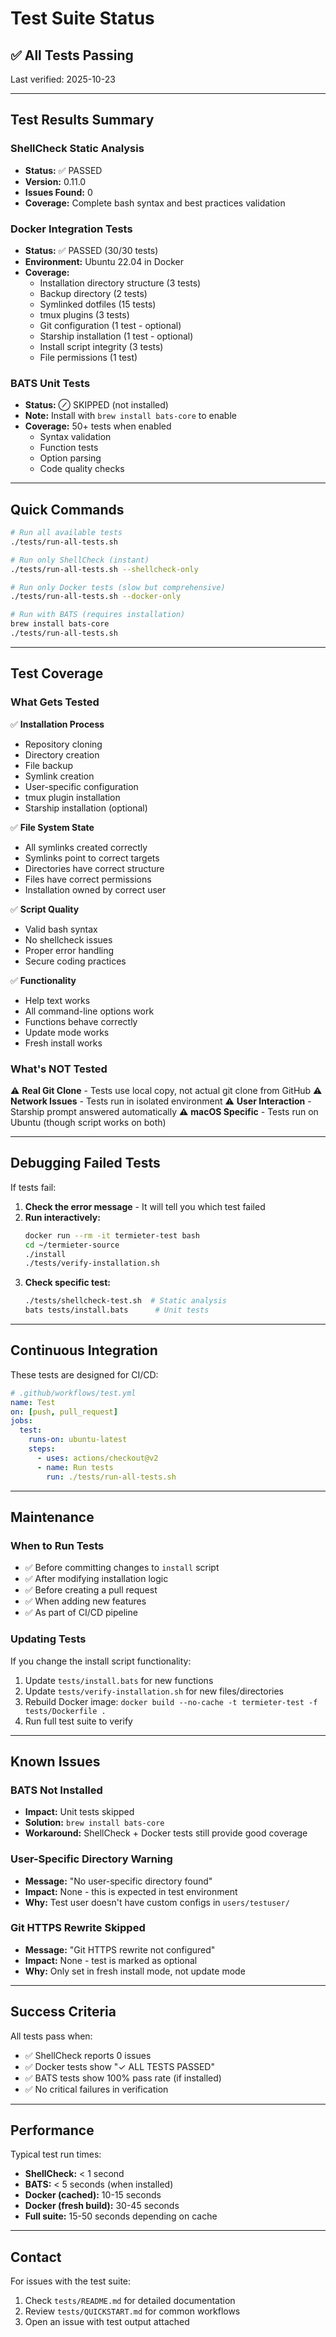# Test Suite Status

## ✅ All Tests Passing

Last verified: 2025-10-23

---

## Test Results Summary

### ShellCheck Static Analysis
- **Status:** ✅ PASSED
- **Version:** 0.11.0
- **Issues Found:** 0
- **Coverage:** Complete bash syntax and best practices validation

### Docker Integration Tests
- **Status:** ✅ PASSED (30/30 tests)
- **Environment:** Ubuntu 22.04 in Docker
- **Coverage:**
  - Installation directory structure (3 tests)
  - Backup directory (2 tests)
  - Symlinked dotfiles (15 tests)
  - tmux plugins (3 tests)
  - Git configuration (1 test - optional)
  - Starship installation (1 test - optional)
  - Install script integrity (3 tests)
  - File permissions (1 test)

### BATS Unit Tests
- **Status:** ⊘ SKIPPED (not installed)
- **Note:** Install with `brew install bats-core` to enable
- **Coverage:** 50+ tests when enabled
  - Syntax validation
  - Function tests
  - Option parsing
  - Code quality checks

---

## Quick Commands

```bash
# Run all available tests
./tests/run-all-tests.sh

# Run only ShellCheck (instant)
./tests/run-all-tests.sh --shellcheck-only

# Run only Docker tests (slow but comprehensive)
./tests/run-all-tests.sh --docker-only

# Run with BATS (requires installation)
brew install bats-core
./tests/run-all-tests.sh
```

---

## Test Coverage

### What Gets Tested

✅ **Installation Process**
- Repository cloning
- Directory creation
- File backup
- Symlink creation
- User-specific configuration
- tmux plugin installation
- Starship installation (optional)

✅ **File System State**
- All symlinks created correctly
- Symlinks point to correct targets
- Directories have correct structure
- Files have correct permissions
- Installation owned by correct user

✅ **Script Quality**
- Valid bash syntax
- No shellcheck issues
- Proper error handling
- Secure coding practices

✅ **Functionality**
- Help text works
- All command-line options work
- Functions behave correctly
- Update mode works
- Fresh install works

### What's NOT Tested

⚠️ **Real Git Clone** - Tests use local copy, not actual git clone from GitHub
⚠️ **Network Issues** - Tests run in isolated environment
⚠️ **User Interaction** - Starship prompt answered automatically
⚠️ **macOS Specific** - Tests run on Ubuntu (though script works on both)

---

## Debugging Failed Tests

If tests fail:

1. **Check the error message** - It will tell you which test failed
2. **Run interactively:**
   ```bash
   docker run --rm -it termieter-test bash
   cd ~/termieter-source
   ./install
   ./tests/verify-installation.sh
   ```
3. **Check specific test:**
   ```bash
   ./tests/shellcheck-test.sh  # Static analysis
   bats tests/install.bats      # Unit tests
   ```

---

## Continuous Integration

These tests are designed for CI/CD:

```yaml
# .github/workflows/test.yml
name: Test
on: [push, pull_request]
jobs:
  test:
    runs-on: ubuntu-latest
    steps:
      - uses: actions/checkout@v2
      - name: Run tests
        run: ./tests/run-all-tests.sh
```

---

## Maintenance

### When to Run Tests

- ✅ Before committing changes to `install` script
- ✅ After modifying installation logic
- ✅ Before creating a pull request
- ✅ When adding new features
- ✅ As part of CI/CD pipeline

### Updating Tests

If you change the install script functionality:

1. Update `tests/install.bats` for new functions
2. Update `tests/verify-installation.sh` for new files/directories
3. Rebuild Docker image: `docker build --no-cache -t termieter-test -f tests/Dockerfile .`
4. Run full test suite to verify

---

## Known Issues

### BATS Not Installed
- **Impact:** Unit tests skipped
- **Solution:** `brew install bats-core`
- **Workaround:** ShellCheck + Docker tests still provide good coverage

### User-Specific Directory Warning
- **Message:** "No user-specific directory found"
- **Impact:** None - this is expected in test environment
- **Why:** Test user doesn't have custom configs in `users/testuser/`

### Git HTTPS Rewrite Skipped
- **Message:** "Git HTTPS rewrite not configured"
- **Impact:** None - test is marked as optional
- **Why:** Only set in fresh install mode, not update mode

---

## Success Criteria

All tests pass when:
- ✅ ShellCheck reports 0 issues
- ✅ Docker tests show "✓ ALL TESTS PASSED"
- ✅ BATS tests show 100% pass rate (if installed)
- ✅ No critical failures in verification

---

## Performance

Typical test run times:
- **ShellCheck:** < 1 second
- **BATS:** < 5 seconds (when installed)
- **Docker (cached):** 10-15 seconds
- **Docker (fresh build):** 30-45 seconds
- **Full suite:** 15-50 seconds depending on cache

---

## Contact

For issues with the test suite:
1. Check `tests/README.md` for detailed documentation
2. Review `tests/QUICKSTART.md` for common workflows
3. Open an issue with test output attached
